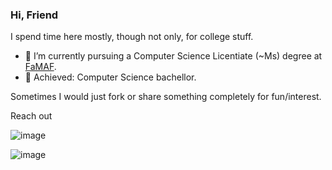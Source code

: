 ### Hi, Friend 

<!--
**lautalom/lautalom** is a ✨ _special_ ✨ repository because its `README.md` (this file) appears on your GitHub profile.

Here are some ideas to get you started:

- 🔭 I’m currently working on ...
- 🌱 I’m currently learning ...
- 👯 I’m looking to collaborate on ...
- 🤔 I’m looking for help with ...
- 💬 Ask me about ...
- 📫 How to reach me: ...
- 😄 Pronouns: ...
- ⚡ Fun fact: ...
-->
I spend time here mostly, though not only, for college stuff.

- 🌱 I’m currently pursuing a Computer Science Licentiate (~Ms) degree at [FaMAF](https://www.famaf.unc.edu.ar).
- 💫 Achieved: Computer Science bachellor.

Sometimes I would just fork or share something completely for fun/interest.

Reach out

![image]({https://img.shields.io/badge/LinkedIn-0077B5?style=for-the-badge&logo=linkedin&logoColor=white})

![image]({https://img.shields.io/badge/Gmail-D14836?style=for-the-badge&logo=gmail&logoColor=white})
